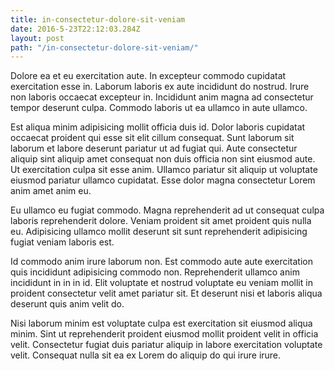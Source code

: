 ```yaml
---
title: in-consectetur-dolore-sit-veniam
date: 2016-5-23T22:12:03.284Z
layout: post
path: "/in-consectetur-dolore-sit-veniam/"
---
```


Dolore ea et eu exercitation aute. In excepteur commodo cupidatat exercitation esse in. Laborum laboris ex aute incididunt do nostrud. Irure non laboris occaecat excepteur in. Incididunt anim magna ad consectetur tempor deserunt culpa. Commodo laboris ut ea ullamco in aute ullamco.

Est aliqua minim adipisicing mollit officia duis id. Dolor laboris cupidatat occaecat proident qui esse sit elit cillum consequat. Sunt laborum sit laborum et labore deserunt pariatur ut ad fugiat qui. Aute consectetur aliquip sint aliquip amet consequat non duis officia non sint eiusmod aute. Ut exercitation culpa sit esse anim. Ullamco pariatur sit aliquip ut voluptate eiusmod pariatur ullamco cupidatat. Esse dolor magna consectetur Lorem anim amet anim eu.

Eu ullamco eu fugiat commodo. Magna reprehenderit ad ut consequat culpa laboris reprehenderit dolore. Veniam proident sit amet proident quis nulla eu. Adipisicing ullamco mollit deserunt sit sunt reprehenderit adipisicing fugiat veniam laboris est.

Id commodo anim irure laborum non. Est commodo aute aute exercitation quis incididunt adipisicing commodo non. Reprehenderit ullamco anim incididunt in in in id. Elit voluptate et nostrud voluptate eu veniam mollit in proident consectetur velit amet pariatur sit. Et deserunt nisi et laboris aliqua deserunt quis anim velit do.

Nisi laborum minim est voluptate culpa est exercitation sit eiusmod aliqua minim. Sint ut reprehenderit proident eiusmod mollit proident velit in officia velit. Consectetur fugiat duis pariatur aliquip in labore exercitation voluptate velit. Consequat nulla sit ea ex Lorem do aliquip do qui irure irure.
